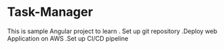 # Task-Manager

This is sample Angular project to learn 
. Set up git repository 
.Deploy web Application on AWS
.Set up CI/CD pipeline

